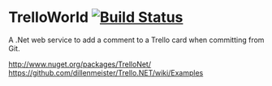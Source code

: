 # TrelloWorld [![Build Status](https://travis-ci.org/jquintus/github-trello.svg)](https://travis-ci.org/jquintus/github-trello)
A .Net web service to add a comment to a Trello card when committing from Git.


http://www.nuget.org/packages/TrelloNet/
https://github.com/dillenmeister/Trello.NET/wiki/Examples

